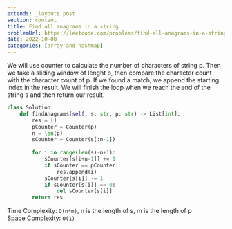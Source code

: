 ```yaml
---
extends: _layouts.post
section: content
title: Find all anagrams in a string
problemUrl: https://leetcode.com/problems/find-all-anagrams-in-a-string/
date: 2022-10-08
categories: [array-and-hashmap]
---
```


We will use counter to calculate the number of characters of string p. Then we take a sliding window of lenght p, then compare the character count with the character count of p. If we found a match, we append the starting index in the result. We will finish the loop when we reach the end of the string s and then return our result.

```python
class Solution:
    def findAnagrams(self, s: str, p: str) -> List[int]:
        res = []
        pCounter = Counter(p)
        n = len(p)
        sCounter = Counter(s[:n-1])
        
        for i in range(len(s)-n+1):
            sCounter[s[i+n-1]] += 1
            if sCounter == pCounter:
                res.append(i)
            sCounter[s[i]] -= 1
            if sCounter[s[i]] == 0:
                del sCounter[s[i]]
        return res
```

Time Complexity: `O(n*m)`, n is the length of s, m is the length of p <br/>
Space Complexity: `O(1)`

